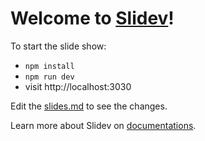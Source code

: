 # Welcome to [Slidev](https://github.com/slidevjs/slidev)!

To start the slide show:

- `npm install`
- `npm run dev`
- visit http://localhost:3030

Edit the [slides.md](./slides-orig) to see the changes.

Learn more about Slidev on [documentations](https://sli.dev/).
